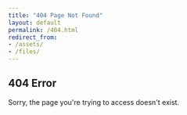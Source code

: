 ```yaml
---
title: "404 Page Not Found"
layout: default
permalink: /404.html
redirect_from:
- /assets/
- /files/
---
```


## 404 Error

Sorry, the page you're trying to access doesn't exist.
